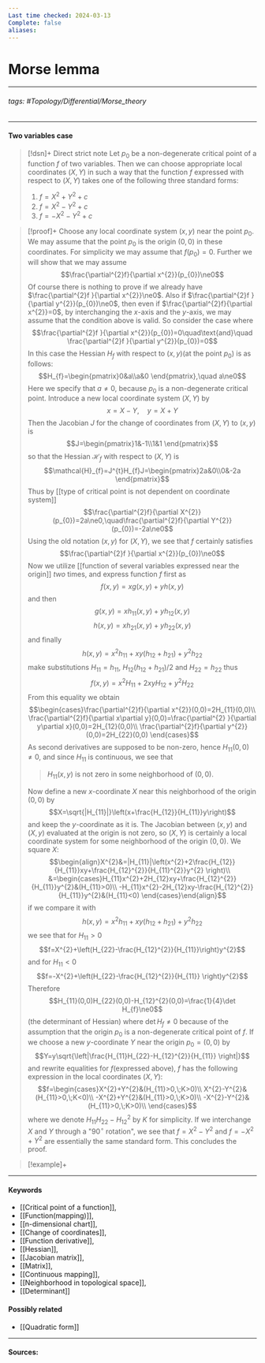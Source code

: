 ```yaml
---
Last time checked: 2024-03-13
Complete: false
aliases:
---
```

# Morse lemma
***
###### tags: #Topology/Differential/Morse_theory 
***
#### Two variables case
>[!dsn]+ Direct strict note
>Let $p_{0}$ be a non-degenerate critical point of a function $f$ of two variables. Then we can choose appropriate local coordinates $(X,Y)$ in such a way that the function $f$ expressed with respect to $(X,Y)$ takes one of the following three standard forms:
>1. $f=X^{2}+Y^{2}+c$
>2. $f=X^{2}-Y^{2}+c$
>3. $f=-X^{2}-Y^{2}+c$

>[!proof]+
>Choose any local coordinate system $(x,y)$ near the point $p_{0}$. We may assume that the point $p_{0}$ is the origin $(0,0)$ in these coordinates. For simplicity we may assume that $f(p_{0})=0$. Further we will show that we may assume
>$$\frac{\partial^{2}f}{\partial x^{2}}(p_{0})\ne0$$
>Of course there is nothing to prove if we already have $\frac{\partial^{2}f }{\partial x^{2}}\ne0$. Also if $\frac{\partial^{2}f }{\partial y^{2}}(p_{0})\ne0$, then even if $\frac{\partial^{2}f}{\partial x^{2}}=0$, by interchanging the $x$-axis and the $y$-axis, we may assume that the condition above is valid. So consider the case where
>$$\frac{\partial^{2}f }{\partial x^{2}}(p_{0})=0\quad\text{and}\quad \frac{\partial^{2}f }{\partial y^{2}}(p_{0})=0$$
>In this case the Hessian $H_{f}$ with respect to $(x,y)$(at the point $p_{0}$) is as follows:
>$$H_{f}=\begin{pmatrix}0&a\\a&0 \end{pmatrix},\quad a\ne0$$
>Here we specify that $a\ne0$, because $p_{0}$ is a non-degenerate critical point. Introduce a new local coordinate system $(X,Y)$ by
>$$x=X-Y,\quad y=X+Y$$
>Then the Jacobian $J$ for the change of coordinates from $(X,Y)$ to $(x,y)$ is
>$$J=\begin{pmatrix}1&-1\\1&1 \end{pmatrix}$$
>so that the Hessian $\mathcal{H}_{f}$ with respect to $(X,Y)$ is
>$$\mathcal{H}_{f}=J^{t}H_{f}J=\begin{pmatrix}2a&0\\0&-2a \end{pmatrix}$$
>Thus by [[type of critical point is not dependent on coordinate system]]
>$$\frac{\partial^{2}f}{\partial X^{2}}(p_{0})=2a\ne0,\quad\frac{\partial^{2}f}{\partial Y^{2}}(p_{0})=-2a\ne0$$
>Using the old notation $(x,y)$ for $(X,Y)$, we see that $f$ certainly satisfies 
>$$\frac{\partial^{2}f }{\partial x^{2}}(p_{0})\ne0$$
>Now we utilize [[function of several variables expressed near the origin]] *two* times, and express function $f$ first as
>$$f(x,y)=xg(x,y)+yh(x,y)$$
>and then
>$$g(x,y)=xh_{11}(x,y)+yh_{12}(x,y)$$
>$$h(x,y)=xh_{21}(x,y)+yh_{22}(x,y)$$
>and finally
>$$h(x,y)=x^{2}h_{11}+xy(h_{12}+h_{21})+y^{2}h_{22}$$
>make substitutions $H_{11}=h_{11}$, $H_{12}(h_{12}+h_{21})/2$ and $H_{22}=h_{22}$ thus
>$$f(x,y)=x^{2}H_{11}+2xyH_{12}+y^{2}H_{22}$$
>From this equality we obtain
>$$\begin{cases}\frac{\partial^{2}f}{\partial x^{2}}(0,0)=2H_{11}(0,0)\\ \frac{\partial^{2}f}{\partial x\partial y}(0,0)=\frac{\partial^{2} }{\partial y\partial x}(0,0)=2H_{12}(0,0)\\ \frac{\partial^{2}f}{\partial y^{2}}(0,0)=2H_{22}(0,0) \end{cases}$$
>As second derivatives are supposed to be non-zero, hence $H_{11}(0,0)\ne0$, and since $H_{11}$ is continuous, we see that 
>>$H_{11}(x,y)$ is not zero in some neighborhood of $(0,0)$.
>
>Now define a new $x$-coordinate $X$ near this neighborhood of the origin $(0,0)$ by
>$$X=\sqrt{|H_{11}|}\left(x+\frac{H_{12}}{H_{11}}y\right)$$
>and keep the $y$-coordinate as it is. The Jacobian between $(x,y)$ and $(X,y)$ evaluated at the origin is not zero, so $(X,Y)$ is certainly a local coordinate system for some neighborhood of the origin $(0,0)$. We square $X$:
>$$\begin{align}X^{2}&=|H_{11}|\left(x^{2}+2\frac{H_{12}}{H_{11}}xy+\frac{H_{12}^{2}}{H_{11}^{2}}y^{2} \right)\\ &=\begin{cases}H_{11}x^{2}+2H_{12}xy+\frac{H_{12}^{2}}{H_{11}}y^{2}&(H_{11}>0)\\ -H_{11}x^{2}-2H_{12}xy-\frac{H_{12}^{2}}{H_{11}}y^{2}&(H_{11}<0) \end{cases}\end{align}$$
>if we compare it with
>$$h(x,y)=x^{2}h_{11}+xy(h_{12}+h_{21})+y^{2}h_{22}$$
>we see that for $H_{11}>0$
>$$f=X^{2}+\left(H_{22}-\frac{H_{12}^{2}}{H_{11}}\right)y^{2}$$
>and for $H_{11}<0$
>$$f=-X^{2}+\left(H_{22}-\frac{H_{12}^{2}}{H_{11}} \right)y^{2}$$
>Therefore
>$$H_{11}(0,0)H_{22}(0,0)-H_{12}^{2}(0,0)=\frac{1}{4}\det H_{f}\ne0$$
>(the determinant of Hessian)
>where $\det H_{f}\ne0$ because of the assumption that the origin $p_{0}$ is a non-degenerate critical point of $f$. If we choose a new $y$-coordinate $Y$ near the origin $p_{0}=(0,0)$ by
>$$Y=y\sqrt{\left|\frac{H_{11}H_{22}-H_{12}^{2}}{H_{11}} \right|}$$
>and rewrite equalities for $f$(expressed above), $f$ has the following expression in the local coordinates $(X,Y)$:
>$$f=\begin{cases}X^{2}+Y^{2}&(H_{11}>0,\;K>0)\\ X^{2}-Y^{2}&(H_{11}>0,\;K<0)\\ -X^{2}+Y^{2}&(H_{11}>0,\;K>0)\\ -X^{2}-Y^{2}&(H_{11}>0,\;K>0)\\ \end{cases}$$
>where we denote $H_{11}H_{22}-H_{12}^{2}$ by $K$ for simplicity. If we interchange $X$ and $Y$ through a "$90^{\circ}$ rotation", we see that $f=X^{2}-Y^{2}$ and $f=-X^{2}+Y^{2}$ are essentially the same standard form. This concludes the proof.

>[!example]+ 
>
***
#### Keywords
- [[Critical point of a function]],
- [[Function(mapping)]],
- [[n-dimensional chart]],
- [[Change of coordinates]],
- [[Function derivative]],
- [[Hessian]],
- [[Jacobian matrix]],
- [[Matrix]],
- [[Continuous mapping]],
- [[Neighborhood in topological space]],
- [[Determinant]]
#### Possibly related
- [[Quadratic form]]
***
#### Sources:
